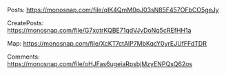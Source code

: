 


Posts:  https://monosnap.com/file/qIK4QmM0pJ03sN85F457OFbCO5geJy

CreatePosts: https://monosnap.com/file/G7xotrKQBE71qdVJvDoNq5cREfHH1a

Map: https://monosnap.com/file/XcKT7ctAlP7MbKqcY0yrEJUfFFdTDR

Comments: https://monosnap.com/file/oHJFas6ugeiaRpsbjMzyENPQsQ62os
